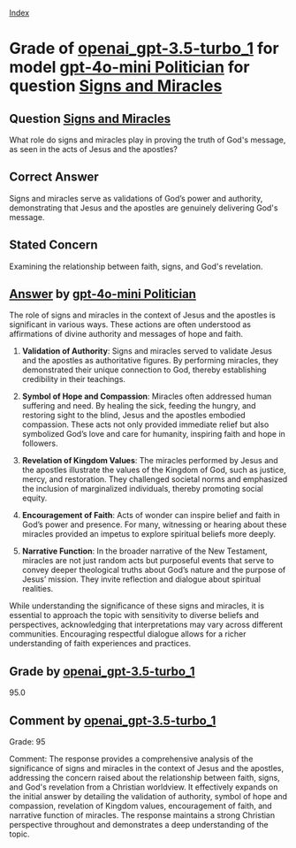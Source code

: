
[Index](../../../../index.md)
# Grade of [openai_gpt-3.5-turbo_1](../../../grading_models/openai_gpt-3.5-turbo_1.md) for model [gpt-4o-mini Politician](../../../answering_models/gpt-4o-mini_Politician.md) for question [Signs and Miracles](../../../questions/Signs_and_Miracles.md)

## Question [Signs and Miracles](../../../questions/Signs_and_Miracles.md)
What role do signs and miracles play in proving the truth of God's message, as seen in the acts of Jesus and the apostles?

## Correct Answer
Signs and miracles serve as validations of God’s power and authority, demonstrating that Jesus and the apostles are genuinely delivering God's message.

## Stated Concern
Examining the relationship between faith, signs, and God's revelation.

## [Answer](../Signs_and_Miracles.md) by [gpt-4o-mini Politician](../../../answering_models/gpt-4o-mini_Politician.md)
The role of signs and miracles in the context of Jesus and the apostles is significant in various ways. These actions are often understood as affirmations of divine authority and messages of hope and faith.

1. **Validation of Authority**: Signs and miracles served to validate Jesus and the apostles as authoritative figures. By performing miracles, they demonstrated their unique connection to God, thereby establishing credibility in their teachings.

2. **Symbol of Hope and Compassion**: Miracles often addressed human suffering and need. By healing the sick, feeding the hungry, and restoring sight to the blind, Jesus and the apostles embodied compassion. These acts not only provided immediate relief but also symbolized God’s love and care for humanity, inspiring faith and hope in followers.

3. **Revelation of Kingdom Values**: The miracles performed by Jesus and the apostles illustrate the values of the Kingdom of God, such as justice, mercy, and restoration. They challenged societal norms and emphasized the inclusion of marginalized individuals, thereby promoting social equity.

4. **Encouragement of Faith**: Acts of wonder can inspire belief and faith in God’s power and presence. For many, witnessing or hearing about these miracles provided an impetus to explore spiritual beliefs more deeply.

5. **Narrative Function**: In the broader narrative of the New Testament, miracles are not just random acts but purposeful events that serve to convey deeper theological truths about God’s nature and the purpose of Jesus’ mission. They invite reflection and dialogue about spiritual realities.

While understanding the significance of these signs and miracles, it is essential to approach the topic with sensitivity to diverse beliefs and perspectives, acknowledging that interpretations may vary across different communities. Encouraging respectful dialogue allows for a richer understanding of faith experiences and practices.

## Grade by [openai_gpt-3.5-turbo_1](../../../grading_models/openai_gpt-3.5-turbo_1.md)
95.0

## Comment by [openai_gpt-3.5-turbo_1](../../../grading_models/openai_gpt-3.5-turbo_1.md)
Grade: 95

Comment: The response provides a comprehensive analysis of the significance of signs and miracles in the context of Jesus and the apostles, addressing the concern raised about the relationship between faith, signs, and God's revelation from a Christian worldview. It effectively expands on the initial answer by detailing the validation of authority, symbol of hope and compassion, revelation of Kingdom values, encouragement of faith, and narrative function of miracles. The response maintains a strong Christian perspective throughout and demonstrates a deep understanding of the topic.

